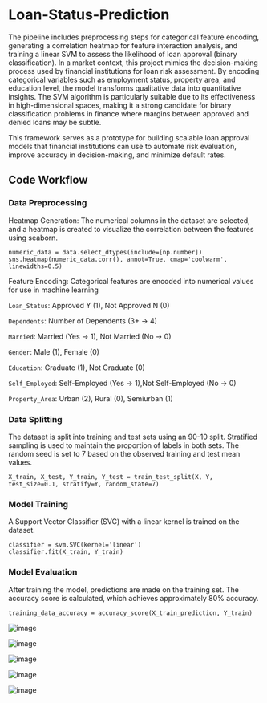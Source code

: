 # Loan-Status-Prediction

The pipeline includes preprocessing steps for categorical feature encoding, generating a correlation heatmap for feature interaction analysis, and training a linear SVM to assess the likelihood of loan approval (binary classification). In a market context, this project mimics the decision-making process used by financial institutions for loan risk assessment. By encoding categorical variables such as employment status, property area, and education level, the model transforms qualitative data into quantitative insights. The SVM algorithm is particularly suitable due to its effectiveness in high-dimensional spaces, making it a strong candidate for binary classification problems in finance where margins between approved and denied loans may be subtle.

This framework serves as a prototype for building scalable loan approval models that financial institutions can use to automate risk evaluation, improve accuracy in decision-making, and minimize default rates.

## Code Workflow

### Data Preprocessing
Heatmap Generation: The numerical columns in the dataset are selected, and a heatmap is created to visualize the correlation between the features using seaborn.
```
numeric_data = data.select_dtypes(include=[np.number])
sns.heatmap(numeric_data.corr(), annot=True, cmap='coolwarm', linewidths=0.5)
```
Feature Encoding: Categorical features are encoded into numerical values for use in machine learning

```Loan_Status```: Approved Y (1), Not Approved N (0)

```Dependents```: Number of Dependents (3+ -> 4)

```Married```: Married (Yes -> 1), Not Married (No -> 0)

```Gender```: Male (1), Female (0)

```Education```: Graduate (1), Not Graduate (0)

```Self_Employed```: Self-Employed (Yes -> 1),Not Self-Employed (No -> 0)

```Property_Area```: Urban (2), Rural (0), Semiurban (1)

### Data Splitting
The dataset is split into training and test sets using an 90-10 split. Stratified sampling is used to maintain the proportion of labels in both sets. The random seed is set to 7 based on the observed training and test mean values.

```
X_train, X_test, Y_train, Y_test = train_test_split(X, Y, test_size=0.1, stratify=Y, random_state=7)
```
### Model Training
A Support Vector Classifier (SVC) with a linear kernel is trained on the dataset.

```
classifier = svm.SVC(kernel='linear')
classifier.fit(X_train, Y_train)
```
### Model Evaluation
After training the model, predictions are made on the training set. The accuracy score is calculated, which achieves approximately 80% accuracy.

```
training_data_accuracy = accuracy_score(X_train_prediction, Y_train)
```
![image](https://github.com/user-attachments/assets/49d5286e-12ce-4090-a22d-662d33761ba0)

![image](https://github.com/user-attachments/assets/5cf04f7e-5bd1-420a-b3f3-b8a7df18ec6d)

![image](https://github.com/user-attachments/assets/bc6ffe57-7ade-415a-ae49-2b28e785edc7)

![image](https://github.com/user-attachments/assets/dba90b33-a7c2-4962-85af-90bc7050d87b)

![image](https://github.com/user-attachments/assets/9bb1f8d9-2ddb-4b82-8a35-cd9990e4dd0a)
